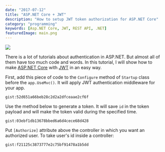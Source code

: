 ```yaml
---
date: "2017-07-12"
title: "ASP.NET Core + JWT"
description: "How to setup JWT token authorization for ASP.NET Core"
category: "programming"
keywords: [Asp.NET Core, JWT, REST API, .NET]
featuredImage: main.png
---
```


![](/main.png)

There is a lot of tutorials about authentication in ASP.NET. But almost all of them have too much code and words. In this tutorial, I will show how to make [ASP.NET Core](https://docs.microsoft.com/en-us/aspnet/core/?view=aspnetcore-3.1) with [JWT](https://jwt.io/) in an easy way.

First, add this piece of code to the `Configure` method of `Startup` class before the `app.UseMvc()`. It will apply JWT authentication middleware for your app.

`gist:52d651a66beb28c2d2a2dfceaae2cf6f`

Use the method below to generate a token. It will save `id` in the token payload and will make the token valid during the specified time.

`gist:03ebf1db13678bbed6a6d4cece68d428`

Put `[Authorize]` attribute above the controller in which you want an authorized user. To take user's id inside a controller:

`gist:f21125c3873777e2c75bf91478a1b5dd`
